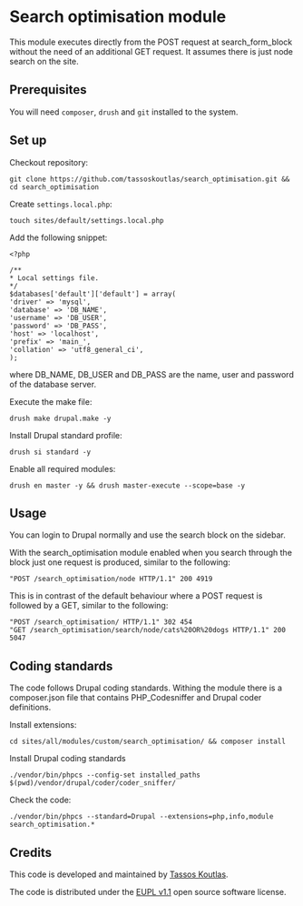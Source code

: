 # Search optimisation module

This module executes directly from the POST request at search_form_block without the need of an additional GET request. It assumes there is just node search on the site.

## Prerequisites

You will need `composer`, `drush` and `git` installed to the system.

## Set up

Checkout repository:

```
git clone https://github.com/tassoskoutlas/search_optimisation.git && cd search_optimisation
```

Create `settings.local.php`:

```
touch sites/default/settings.local.php
```

Add the following snippet:

```
<?php

/**
* Local settings file.
*/
$databases['default']['default'] = array(
'driver' => 'mysql',
'database' => 'DB_NAME',
'username' => 'DB_USER',
'password' => 'DB_PASS',
'host' => 'localhost',
'prefix' => 'main_',
'collation' => 'utf8_general_ci',
);
```
where DB_NAME, DB_USER and DB_PASS are the name, user and password of the
database server.

Execute the make file:

```
drush make drupal.make -y
```

Install Drupal standard profile:

```
drush si standard -y
```

Enable all required modules:

```
drush en master -y && drush master-execute --scope=base -y
```

## Usage

You can login to Drupal normally and use the search block on the sidebar. 

With the search_optimisation module enabled when you search through the block just one request is produced, similar to the following:

```
"POST /search_optimisation/node HTTP/1.1" 200 4919
```

This is in contrast of the default behaviour where a POST request is followed by a GET, similar to the following:

```
"POST /search_optimisation/ HTTP/1.1" 302 454
"GET /search_optimisation/search/node/cats%20OR%20dogs HTTP/1.1" 200 5047
```

## Coding standards

The code follows Drupal coding standards. Withing the module there is a composer.json file that contains PHP_Codesniffer and Drupal coder definitions.

Install extensions:

```
cd sites/all/modules/custom/search_optimisation/ && composer install
```

Install Drupal coding standards

```
./vendor/bin/phpcs --config-set installed_paths $(pwd)/vendor/drupal/coder/coder_sniffer/
```

Check the code:
```
./vendor/bin/phpcs --standard=Drupal --extensions=php,info,module search_optimisation.*
```

## Credits

This code is developed and maintained by
[Tassos Koutlas](https://github.com/tassoskoutlas).

The code is distributed under the
[EUPL v1.1](http://ec.europa.eu/idabc/eupl.html) open source software license.

